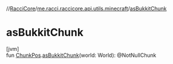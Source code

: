 //[RacciCore](../../index.md)/[me.racci.raccicore.api.utils.minecraft](index.md)/[asBukkitChunk](as-bukkit-chunk.md)

# asBukkitChunk

[jvm]\
fun [ChunkPos](-chunk-pos/index.md).[asBukkitChunk](as-bukkit-chunk.md)(world: World): @NotNullChunk
